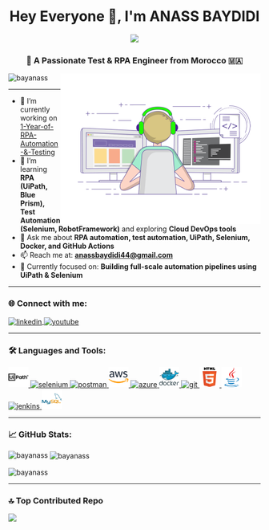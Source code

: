 <h1 align="center">Hey Everyone 👋, I'm ANASS BAYDIDI</h1>
<div align="center">
  <img src="https://media.giphy.com/media/du3J3cXyzhj75IOgvA/giphy.gif" width="200"/>
</div>
<h3 align="center">🚀 A Passionate Test & RPA Engineer from Morocco 🇲🇦</h3>

<img align="right" alt="Coding" width="400" src="https://raw.githubusercontent.com/devSouvik/devSouvik/master/gif3.gif">

<p align="left">
  <img src="https://komarev.com/ghpvc/?username=bayanass&label=Profile%20views&color=0e75b6&style=flat" alt="bayanass" />
</p>

---

- 🔭 I’m currently working on [1-Year-of-RPA-Automation-&-Testing](https://github.com/bayanass/bayanass)
- 🌱 I’m learning **RPA (UiPath, Blue Prism), Test Automation (Selenium, RobotFramework)** and exploring **Cloud DevOps tools**
- 💬 Ask me about **RPA automation, test automation, UiPath, Selenium, Docker, and GitHub Actions**
- 📫 Reach me at: **anassbaydidi44@gmail.com**
- 🎯 Currently focused on: **Building full-scale automation pipelines using UiPath & Selenium**

---

<h3 align="left">🌐 Connect with me:</h3>
<p align="left">
  <a href="https://www.linkedin.com/in/anass-baydidi-6bb5532b4/" target="blank">
    <img align="center" src="https://raw.githubusercontent.com/rahuldkjain/github-profile-readme-generator/master/src/images/icons/Social/linked-in-alt.svg" alt="linkedin" height="30" width="40" />
  </a>
  <a href="https://www.youtube.com/channel/UC1XLb_DoX2eNWGKjkh2epwA" target="blank">
    <img align="center" src="https://raw.githubusercontent.com/rahuldkjain/github-profile-readme-generator/master/src/images/icons/Social/youtube.svg" alt="youtube" height="30" width="40" />
  </a>
</p>

---

<h3 align="left">🛠️ Languages and Tools:</h3>
<p align="left">
  <a href="https://www.uipath.com/" target="_blank">
    <img src="https://raw.githubusercontent.com/simple-icons/simple-icons/develop/icons/uipath.svg" alt="uipath" width="40" height="40"/>
  </a>
  <a href="https://www.selenium.dev/" target="_blank">
    <img src="https://upload.wikimedia.org/wikipedia/commons/d/d5/Selenium_Logo.png" alt="selenium" width="40" height="40"/>
  </a>
  <a href="https://postman.com" target="_blank">
    <img src="https://www.vectorlogo.zone/logos/getpostman/getpostman-icon.svg" alt="postman" width="40" height="40"/>
  </a>
  <a href="https://aws.amazon.com/" target="_blank">
    <img src="https://raw.githubusercontent.com/devicons/devicon/master/icons/amazonwebservices/amazonwebservices-original-wordmark.svg" alt="aws" width="40" height="40"/>
  </a>
  <a href="https://azure.microsoft.com/" target="_blank">
    <img src="https://www.vectorlogo.zone/logos/microsoft_azure/microsoft_azure-icon.svg" alt="azure" width="40" height="40"/>
  </a>
  <a href="https://www.docker.com/" target="_blank">
    <img src="https://raw.githubusercontent.com/devicons/devicon/master/icons/docker/docker-original-wordmark.svg" alt="docker" width="40" height="40"/>
  </a>
  <a href="https://git-scm.com/" target="_blank">
    <img src="https://www.vectorlogo.zone/logos/git-scm/git-scm-icon.svg" alt="git" width="40" height="40"/>
  </a>
  <a href="https://www.w3.org/html/" target="_blank">
    <img src="https://raw.githubusercontent.com/devicons/devicon/master/icons/html5/html5-original-wordmark.svg" alt="html5" width="40" height="40"/>
  </a>
  <a href="https://www.java.com/" target="_blank">
    <img src="https://raw.githubusercontent.com/devicons/devicon/master/icons/java/java-original.svg" alt="java" width="40" height="40"/>
  </a>
  <a href="https://www.jenkins.io/" target="_blank">
    <img src="https://www.vectorlogo.zone/logos/jenkins/jenkins-icon.svg" alt="jenkins" width="40" height="40"/>
  </a>
  <a href="https://www.mysql.com/" target="_blank">
    <img src="https://raw.githubusercontent.com/devicons/devicon/master/icons/mysql/mysql-original-wordmark.svg" alt="mysql" width="40" height="40"/>
  </a>
</p>

---

<h3 align="left">📈 GitHub Stats:</h3>

<p>
  <img align="left" src="https://github-readme-stats.vercel.app/api/top-langs?username=bayanass&show_icons=true&locale=en&layout=compact" alt="bayanass" />
</p>

<p>
  &nbsp;<img align="center" src="https://github-readme-stats.vercel.app/api?username=bayanass&show_icons=true&locale=en" alt="bayanass" />
</p>

<p>
  <img align="center" src="https://github-readme-streak-stats.herokuapp.com/?user=bayanass&" alt="bayanass" />
</p>

---

### 🔝 Top Contributed Repo

![](https://github-contributor-stats.vercel.app/api?username=bayanass&limit=5&theme=flat&combine_all_yearly_contributions=true)
